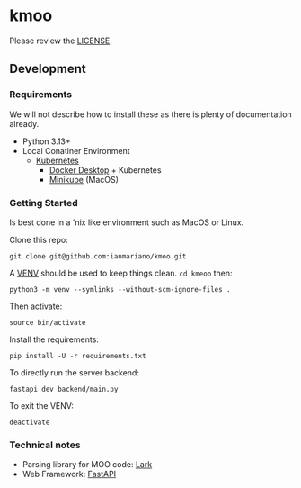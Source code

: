 # kmoo

Please review the [LICENSE].

## Development

### Requirements

We will not describe how to install these as there is plenty of documentation already.

* Python 3.13+
* Local Conatiner Environment
  * [Kubernetes]
    * [Docker Desktop] + Kubernetes
    * [Minikube] (MacOS)

### Getting Started

Is best done in a 'nix like environment such as MacOS or Linux.

Clone this repo:

    git clone git@github.com:ianmariano/kmoo.git

A [VENV] should be used to keep things clean. `cd kmeoo` then:

    python3 -m venv --symlinks --without-scm-ignore-files .

Then activate:

    source bin/activate

Install the requirements:

    pip install -U -r requirements.txt

To directly run the server backend:

    fastapi dev backend/main.py

To exit the VENV:

    deactivate

### Technical notes

* Parsing library for MOO code: [Lark]
* Web Framework: [FastAPI]

[LICENSE]: LICENSE
[Kubernetes]: https://kubernetes.io
[Docker Desktop]: https://docs.docker.com/desktop/
[Minikube]: https://github.com/kubernetes/minikube
[VENV]: https://docs.python.org/3/library/venv.html
[Lark]: https://lark-parser.readthedocs.io/en/stable/
[FastAPI]: https://fastapi.tiangolo.com

